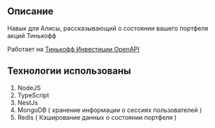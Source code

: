 ## Описание

Навык для Алисы, рассказывающий о состоянии вашего портфеля акций Тинькофф

Работает на [Тинькофф Инвестиции OpenAPI](https://tinkoffcreditsystems.github.io/invest-openapi/)

## Технологии использованы

1. NodeJS
2. TypeScript
3. NestJs
4. MongoDB ( хранение информации о сессиях пользователей )
5. Redis ( Кэширование данных о состоянии портфеля )